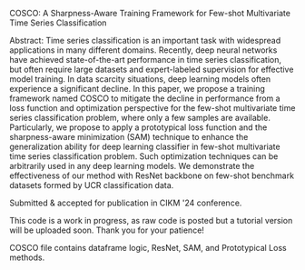COSCO: A Sharpness-Aware Training Framework for Few-shot Multivariate Time Series Classification

Abstract:
Time series classification is an important task with widespread applications in many different domains. Recently, deep neural networks have achieved state-of-the-art performance in time series classification, but often require large datasets and expert-labeled supervision for effective model training. In data scarcity situations, deep learning models often experience a significant decline. In this paper, we propose a training framework named COSCO to mitigate the decline in performance from a loss function and optimization perspective for the few-shot multivariate time series classification problem, where only a few samples are available. Particularly, we propose to apply a prototypical loss function and the sharpness-aware minimization (SAM) technique to enhance the generalization ability for deep learning classifier in few-shot multivariate time series classification problem. Such optimization techniques can be arbitrarily used in any deep learning models. We demonstrate the effectiveness of our method with ResNet backbone on few-shot benchmark datasets formed by UCR classification data.

Submitted & accepted for publication in CIKM '24 conference.

This code is a work in progress, as raw code is posted but a tutorial version will be uploaded soon. 
Thank you for your patience!

COSCO file contains dataframe logic, ResNet, SAM, and Prototypical Loss methods.
